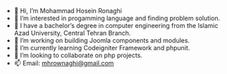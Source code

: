 - 👋 Hi, I’m Mohammad Hosein Ronaghi
- 👀 I’m interested in progamming language and finding problem solution.
- 👀 I have a bachelor’s degree in computer engineering from the Islamic Azad University, Central Tehran Branch.
- 👀 I’m working on building Joomla components and modules.
- 🌱 I’m currently learning Codeigniter Framework and phpunit.
- 💞️ I’m looking to collaborate on php projects.
- 📫 Email: mhrownaghi@gmail.com

<!---
mhrownaghi/mhrownaghi is a ✨ special ✨ repository because its `README.md` (this file) appears on your GitHub profile.
You can click the Preview link to take a look at your changes.
--->

